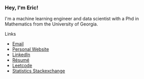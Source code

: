 ### Hey, I'm Eric!

I'm a machine learning engineer and data scientist with a Phd in Mathematics from the University of Georgia.

Links
- [Email](mailto:e.l.perkerson@gmail.com)
- [Personal Website](https://www.ericperkerson.com/)
- [LinkedIn](https://www.linkedin.com/in/eric-perkerson)
- [Résumé](https://www.ericperkerson.com/resume.pdf)
- [Leetcode](https://leetcode.com/eric-perkerson/)
- [Statistics Stackexchange](https://stats.stackexchange.com/users/256670/eric-perkerson)

<!--
**eric-perkerson/eric-perkerson** is a ✨ _special_ ✨ repository because its `README.md` (this file) appears on your GitHub profile.

Here are some ideas to get you started:

- 🔭 I’m currently working on ...
- 🌱 I’m currently learning ...
- 👯 I’m looking to collaborate on ...
- 🤔 I’m looking for help with ...
- 💬 Ask me about ...
- 📫 How to reach me: ...
- 😄 Pronouns: ...
- ⚡ Fun fact: ...


## Links

<p align="center">
  <a href="https://ericperkerson.com"><img src="https://img.icons8.com/fluent/96/000000/domain.png" alt="personalwebsite"/></a>
  <a href="mailto:e.l.perkerson@gmail.com"><img src="https://img.icons8.com/color/96/000000/gmail.png" alt="email"/></a>
  <a href="https://www.linkedin.com/in/eric-perkerson"><img src="https://img.icons8.com/color/96/000000/linkedin.png" alt="linkedin"/></a>
  <a href="https://stackoverflow.com/users/4027349/mathieu-ledru"><img src="https://img.icons8.com/color/96/000000/stackoverflow.png" alt="stackoverflow"/></a>
</p>

-->
